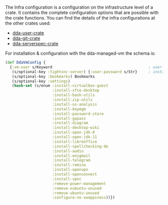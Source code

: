 The Infra configuration is a configuration on the infrastructure level of a crate. It contains the complete configuration options that are possible with the crate functions. You can find the details of the infra configurations at the other crates used:
* [dda-user-crate](https://github.com/DomainDrivenArchitecture/dda-user-crate)
* [dda-git-crate](https://github.com/DomainDrivenArchitecture/dda-git-crate)
* [dda-serverspec-crate](https://github.com/DomainDrivenArchitecture/dda-serverspec-crate)

For installation & configuration with the dda-managed-vm the schema is:
```clojure
(def DdaVmConfig {
  {:vm-user s/Keyword                                           ; user-name
   (s/optional-key :tightvnc-server) {:user-password s/Str}     ; install vnc?
   (s/optional-key :bookmarks) Bookmarks
   (s/optional-key :settings)
   (hash-set (s/enum :install-virtualbox-guest
                     :install-xfce-desktop
                     :install-bash-utils
                     :install-zip-utils
                     :install-os-analysis
                     :install-keymgm
                     :install-password-store
                     :install-gopass
                     :install-diagram
                     :install-desktop-wiki
                     :install-open-jdk-8
                     :install-open-jdk-11
                     :install-libreoffice
                     :install-spellchecking-de
                     :install-audio
                     :install-enigmail
                     :install-telegram
                     :install-remina
                     :install-openvpn
                     :install-openconnect
                     :install-vpnc
                     :remove-power-management
                     :remove-xubuntu-unused
                     :remove-ubuntu-unused
                     :configure-no-swappiness))})
```
